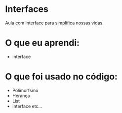 # Interfaces
Aula com interface para simplifica nossas vidas.

# O que eu aprendi:
* interface
# O que foi usado no código:
* Polimorfsmo 
* Herança
* List
* interface etc...
